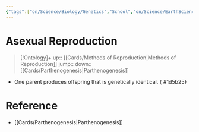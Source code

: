 ```yaml
---
{"tags":["on/Science/Biology/Genetics","School","on/Science/EarthScience/Ecology"],"date created":"2021-12-26 Sun","edited":"2023-04-06 Thu","dg-publish":true,"permalink":"/cards/asexual-reproduction/","dgPassFrontmatter":true}
---
```


# Asexual Reproduction

> [!Ontology]+
> up:: [[Cards/Methods of Reproduction\|Methods of Reproduction]]
> jump::
> down:: [[Cards/Parthenogenesis\|Parthenogenesis]]

- One parent produces offspring that is genetically identical.
{ #1d5b25}


# Reference

- [[Cards/Parthenogenesis\|Parthenogenesis]]